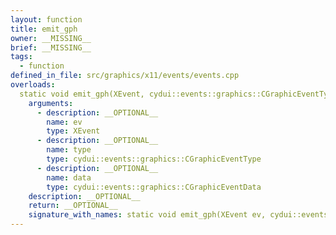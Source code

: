 ```yaml
---
layout: function
title: emit_gph
owner: __MISSING__
brief: __MISSING__
tags:
  - function
defined_in_file: src/graphics/x11/events/events.cpp
overloads:
  static void emit_gph(XEvent, cydui::events::graphics::CGraphicEventType, cydui::events::graphics::CGraphicEventData):
    arguments:
      - description: __OPTIONAL__
        name: ev
        type: XEvent
      - description: __OPTIONAL__
        name: type
        type: cydui::events::graphics::CGraphicEventType
      - description: __OPTIONAL__
        name: data
        type: cydui::events::graphics::CGraphicEventData
    description: __OPTIONAL__
    return: __OPTIONAL__
    signature_with_names: static void emit_gph(XEvent ev, cydui::events::graphics::CGraphicEventType type, cydui::events::graphics::CGraphicEventData data)
---
```

